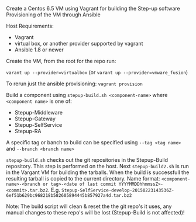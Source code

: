 Create a Centos 6.5 VM using Vagrant for building the Step-up software
Provisioning of the VM through Ansible

Host Requirements:

* Vagrant
* virtual box, or another provider supported by vagrant
* Ansible 1.8 or newer

Create the VM, from the root for the repo run:

`varant up --provider=virtualbox`
 (or `varant up --provider=vmware_fusion`)

To rerun just the ansible provisioning: `vagrant provision`


Build a component using `stepup-build.sh <component-name>` where `<component name>` is one of: 

* Stepup-Middleware 
* Stepup-Gateway 
* Stepup-SelfService 
* Stepup-RA

A specific tag or banch to build can be specified using `--tag <tag name>` and  `--branch <branch name>`

`stepup-build.sh` checks out the git repositories in the Stepup-Build repository. This step is performed on the host. Next `stepup-build2.sh` is run in the Vargant VM for building the tarballs. When the build is successfull the resulting tarball is copied to the current directory. Name format: `<component-name>-<branch or tag>-<date of last commit YYYYMMDDhhmmssZ>-<commit>.tar.bz2`. E.g. `Stepup-SelfService-develop-20150223143536Z-6ef51b629bc968218b582605894445b857927a4d.tar.bz2` 

Note: The build script will clean & reset the the git repo's it uses, any manual changes to these repo's will be lost (Stepup-Build is not affected)!
